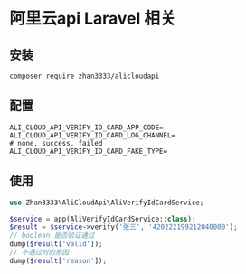 # 阿里云api Laravel 相关

## 安装

`composer require zhan3333/alicloudapi`

## 配置

```dotenv
ALI_CLOUD_API_VERIFY_ID_CARD_APP_CODE=
ALI_CLOUD_API_VERIFY_ID_CARD_LOG_CHANNEL=
# none, success, failed
ALI_CLOUD_API_VERIFY_ID_CARD_FAKE_TYPE=
```

## 使用

```php
use Zhan3333\AliCloudApi\AliVerifyIdCardService;

$service = app(AliVerifyIdCardService::class);
$result = $service->verify('张三', '420222199212040000');
// boolean 是否验证通过
dump($result['valid']);
// 不通过时的原因
dump($result['reason']);
```
